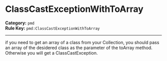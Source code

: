 # ClassCastExceptionWithToArray
**Category:** `pmd`<br/>
**Rule Key:** `pmd:ClassCastExceptionWithToArray`<br/>


-----

if you need to get an array of a class from your Collection, you should pass an array of the desidered class as the parameter of the toArray method. Otherwise you will get a ClassCastException.
